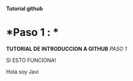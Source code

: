 

**Tutorial github**

*Paso 1 : *
=======
**TUTORIAL DE INTRODUCCION A GITHUB**
*PASO 1*


SI ESTO FUNCIONA!


Hola soy Javi